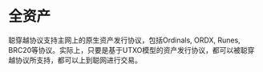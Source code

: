 全资产
====

聪穿越协议支持主网上的原生资产发行协议，包括Ordinals, ORDX, Runes, BRC20等协议。实际上，只要是基于UTXO模型的资产发行协议，都可以被聪穿越协议所支持，都可以上到聪网进行交易。